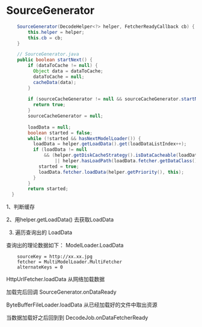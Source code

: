 SourceGenerator
===

```java
    SourceGenerator(DecodeHelper<?> helper, FetcherReadyCallback cb) {
        this.helper = helper;
        this.cb = cb;
    }
```


```java
    // SourceGenerator.java
    public boolean startNext() {
        if (dataToCache != null) {
          Object data = dataToCache;
          dataToCache = null;
          cacheData(data);
        }
    
        if (sourceCacheGenerator != null && sourceCacheGenerator.startNext()) {
          return true;
        }
        sourceCacheGenerator = null;
    
        loadData = null;
        boolean started = false;
        while (!started && hasNextModelLoader()) {
          loadData = helper.getLoadData().get(loadDataListIndex++);
          if (loadData != null
              && (helper.getDiskCacheStrategy().isDataCacheable(loadData.fetcher.getDataSource())
                  || helper.hasLoadPath(loadData.fetcher.getDataClass()))) {
            started = true;
            loadData.fetcher.loadData(helper.getPriority(), this);
          }
        }
        return started;
  }
```

1、判断缓存

2、用helper.getLoadData() 去获取LoadData

3) 遍历查询出的 LoadData

查询出的理论数据如下：
ModelLoader.LoadData
```text
    sourceKey = http://xx.xx.jpg
    fetcher = MultiModelLoader.MultiFetcher
    alternateKeys = 0
```

HttpUrlFetcher.loadData 从网络加载数据

加载完后回调 SourceGenerator.onDataReady

ByteBufferFileLoader.loadData 从已经加载好的文件中取出资源

当数据加载好之后回到到 DecodeJob.onDataFetcherReady




